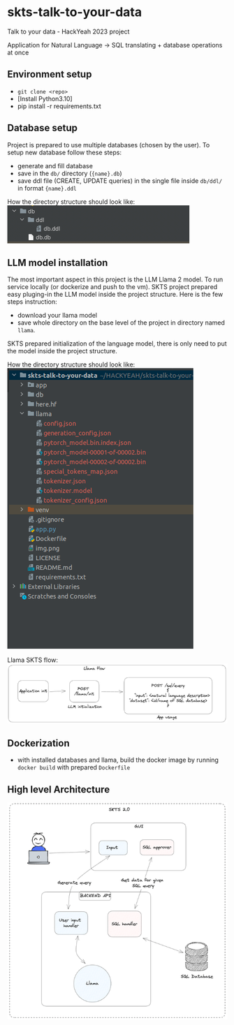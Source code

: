 # skts-talk-to-your-data

Talk to your data - HackYeah 2023 project

Application for Natural Language -> SQL translating + database operations at once

## Environment setup

- ``git clone <repo>``
- [Install Python3.10]
- pip install -r requirements.txt

## Database setup

Project is prepared to use multiple databases (chosen by the user). To setup new database follow these steps:

- generate and fill database
- save in the `db/` directory (`{name}.db`)
- save ddl file (CREATE, UPDATE queries) in the single file inside `db/ddl/` in format `{name}.ddl`

How the directory structure should look like:
![img_2.png](img_2.png)

## LLM model installation

The most important aspect in this project is the LLM Llama 2 model. To run service locally (or dockerize and push to the vm). SKTS project prepared easy pluging-in the LLM model inside the project structure. Here is the few steps instruction:
- download your llama model
- save whole directory on the base level of the project in directory named `llama`.

SKTS prepared initialization of the language model, there is only need to put the model inside the project structure.

How the directory structure should look like:
![img_1.png](img_1.png)

Llama SKTS flow:
![img_4.png](img_4.png)

## Dockerization

- with installed databases and llama, build the docker image by running `docker build` with prepared `Dockerfile`

## High level Architecture

![img.png](img.png)